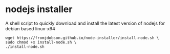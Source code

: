 # nodejs installer
A shell script to quickly download and install the latest version of nodejs for debian based linux-x64


```
wget https://fromjdobson.github.io/node-installer/install-node.sh \
sudo chmod +x install-node.sh \
./install-node.sh
```
